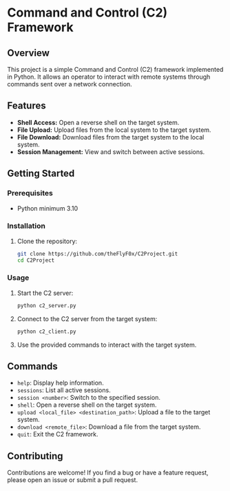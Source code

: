 # Command and Control (C2) Framework

## Overview

This project is a simple Command and Control (C2) framework implemented in Python. It allows an operator to interact with remote systems through commands sent over a network connection.

## Features

- **Shell Access:** Open a reverse shell on the target system.
- **File Upload:** Upload files from the local system to the target system.
- **File Download:** Download files from the target system to the local system.
- **Session Management:** View and switch between active sessions.

## Getting Started

### Prerequisites

- Python minimum 3.10

### Installation

1. Clone the repository:

    ```bash
    git clone https://github.com/theFlyF0x/C2Project.git
    cd C2Project
    ```

### Usage

1. Start the C2 server:

    ```bash
    python c2_server.py
    ```

2. Connect to the C2 server from the target system:

    ```bash
    python c2_client.py
    ```

3. Use the provided commands to interact with the target system.

## Commands

- `help`: Display help information.
- `sessions`: List all active sessions.
- `session <number>`: Switch to the specified session.
- `shell`: Open a reverse shell on the target system.
- `upload <local_file> <destination_path>`: Upload a file to the target system.
- `download <remote_file>`: Download a file from the target system.
- `quit`: Exit the C2 framework.

## Contributing

Contributions are welcome! If you find a bug or have a feature request, please open an issue or submit a pull request.
